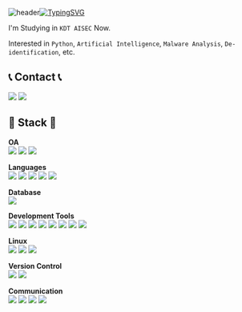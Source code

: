 ![header](https://capsule-render.vercel.app/api?type=waving&color_hexcode=f5f0ff&text=&animation=twinkling&height=80)[![TypingSVG](https://readme-typing-svg.demolab.com?font=Alkatra&weight=500&size=45&duration=3500&pause=3&color=d09aff&center=false&vCenter=false&multiline=true&repeat=true&width=1000&height=100&lines=Welcome+to+Gloomy's+GitHub!👋)](https://git.io/typing-svg)

I'm Studying in `KDT AISEC` Now.

Interested in `Python`, `Artificial Intelligence`, `Malware Analysis`, `De-identification`, etc.

📞 Contact 📞
---
<a href=https://velog.io/@gloomy_passion/posts><img src="https://img.shields.io/badge/Velog-20C997?style=flat-square&logo=Velog&logoColor=white"/></a>
<a href="mailto:dkfptm335@naver.com"><img src="https://img.shields.io/badge/dkfptm335@naver.com-03C75A?style=flat-square&logo=Naver&logoColor=white"/></a>

🔧 Stack 🔧
---
**OA**<br>
<img src="https://img.shields.io/badge/Word-2B579A?style=flat-square&logo=microsoftword&logoColor=white"/>
<img src="https://img.shields.io/badge/Excel-217346?style=flat-square&logo=microsoftexcel&logoColor=white"/>
<img src="https://img.shields.io/badge/PowerPoint-B7472A?style=flat-square&logo=microsoftpowerpoint&logoColor=white"/>

**Languages**<br>
<img src="https://img.shields.io/badge/Python-3776AB?style=flat-square&logo=python&logoColor=white"/>
<img src="https://img.shields.io/badge/C-A8B9CC?style=flat-square&logo=c&logoColor=white"/>
<img src="https://img.shields.io/badge/Java-437291?style=flat-square&logo=openjdk&logoColor=white"/>
<img src="https://img.shields.io/badge/HTML-E34F26?style=flat-square&logo=html5&logoColor=white"/>
<img src="https://img.shields.io/badge/Markdown-000000?style=flat-square&logo=#000000&logoColor=white"/>

**Database**<br>
<img src="https://img.shields.io/badge/MySQL-4479A1?style=flat-square&logo=mysql&logoColor=white"/>

**Development Tools**<br>
<img src="https://img.shields.io/badge/Visual Studio Code-007ACC?style=flat-square&logo=visualstudiocode&logoColor=white"/>
<img src="https://img.shields.io/badge/Visual Studio-5C2D91?style=flat-square&logo=visualstudio&logoColor=white"/>
<img src="https://img.shields.io/badge/Jupyter-F37626?style=flat-square&logo=jupyter&logoColor=white"/>
<img src="https://img.shields.io/badge/PyCharm-000000?style=flat-square&logo=eclipseide&logoColor=white"/>
<img src="https://img.shields.io/badge/Notepad++-90E59A?style=flat-square&logo=notepadplusplus&logoColor=white"/>
<img src="https://img.shields.io/badge/Anaconda-44A833?style=flat-square&logo=anaconda&logoColor=white"/>
<img src="https://img.shields.io/badge/DBeaver-382923?style=flat-square&logo=dbeaver&logoColor=white"/>
<img src="https://img.shields.io/badge/Github Copilot-000000?style=flat-square&logo=githubcopilot&logoColor=white"/>

**Linux**<br>
<img src="https://img.shields.io/badge/Ubuntu-E95420?style=flat-square&logo=ubuntu&logoColor=white"/>
<img src="https://img.shields.io/badge/Kali Linux-557C94?style=flat-square&logo=kalilinux&logoColor=white"/>
<img src="https://img.shields.io/badge/CentOS-262577?style=flat-square&logo=centos&logoColor=white"/>

**Version Control**<br>
<img src="https://img.shields.io/badge/Git-F05032?style=flat-square&logo=git&logoColor=white"/>
<img src="https://img.shields.io/badge/Github-181717?style=flat-square&logo=github&logoColor=white"/>

**Communication**<br>
<img src="https://img.shields.io/badge/Discord-5865F2?style=flat-square&logo=Discord&logoColor=white"/>
<img src="https://img.shields.io/badge/Notion-000000?style=flat-square&logo=notion&logoColor=white"/>
<img src="https://img.shields.io/badge/Slack-4A154B?style=flat-square&logo=slack&logoColor=white"/>
<img src="https://img.shields.io/badge/Jira-0052CC?style=flat-square&logo=jira&logoColor=white"/>
